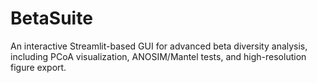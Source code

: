 # BetaSuite
An interactive Streamlit-based GUI for advanced beta diversity analysis, including PCoA visualization, ANOSIM/Mantel tests, and high-resolution figure export.
